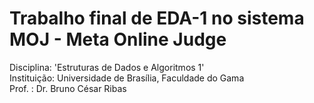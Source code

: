 # Trabalho final de EDA-1 no sistema MOJ - Meta Online Judge
Disciplina: 'Estruturas de Dados e Algoritmos 1'  
Instituição: Universidade de Brasília, Faculdade do Gama  
Prof. : Dr. Bruno César Ribas  
